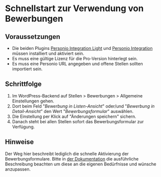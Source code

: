 # Schnellstart zur Verwendung von Bewerbungen

## Voraussetzungen

* Die beiden Plugins [Personio Integration Light](https://wordpress.org/plugins/personio-integration-light/) und [Personio Integration](https://laolaweb.com/plugins/personio-wordpress-plugin/) müssen installiert und aktiviert sein.
* Es muss eine gültige Lizenz für die Pro-Version hinterlegt sein.
* Es muss eine Personio URL angegeben und offene Stellen sollten importiert sein.

## Schrittfolge

1. Im WordPress-Backend auf Stellen > Bewerbungen > Allgemeine Einstellungen gehen.
2. Dort beim Feld "_Bewerbung in Listen-Ansicht_" oder/und "_Bewerbung in Detail-Ansicht_" den Wert "_Bewerbungsformular_" auswählen.
3. Die Einstellung per Klick auf "Änderungen speichern" sichern.
4. Danach steht bei allen Stellen sofort das Bewerbungsformular zur Verfügung.

## Hinweise

Der Weg hier beschreibt lediglich die schnelle Aktivierung der Bewerbungsformulare. Bitte in [der Dokumentation](documentation_de.md) die ausführliche Beschreibung beachten um diese an die eigenen Bedürfnisse und wünsche anzupassen.
